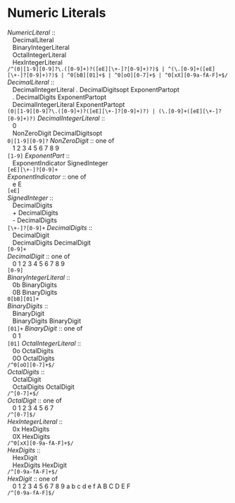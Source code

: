 # Numeric Literals
*NumericLiteral* ::  
&nbsp;&nbsp;  DecimalLiteral  
&nbsp;&nbsp;  BinaryIntegerLiteral  
&nbsp;&nbsp;  OctalIntegerLiteral  
&nbsp;&nbsp;  HexIntegerLiteral  
```/^(0|[1-9][0-9]?\.([0-9]+)?([eE][\+-]?[0-9]+)?)$ | ^(\.[0-9]+([eE][\+-]?[0-9]+)?)$ | ^0[bB][01]+$ | ^0[oO][0-7]+$ | ^0[xX][0-9a-fA-F]+$/```  
*DecimalLiteral* ::  
&nbsp;&nbsp;  DecimalIntegerLiteral . DecimalDigitsopt ExponentPartopt  
&nbsp;&nbsp;  . DecimalDigits ExponentPartopt  
&nbsp;&nbsp;  DecimalIntegerLiteral ExponentPartopt  
```(0|[1-9][0-9]?\.([0-9]+)?([eE][\+-]?[0-9]+)?) | (\.[0-9]+([eE][\+-]?[0-9]+)?)```
*DecimalIntegerLiteral* ::  
&nbsp;&nbsp;  0  
&nbsp;&nbsp;  NonZeroDigit DecimalDigitsopt  
```0|[1-9][0-9]?```
*NonZeroDigit* :: one of  
&nbsp;&nbsp;  1 2 3 4 5 6 7 8 9  
```[1-9]```
*ExponentPart* ::  
&nbsp;&nbsp;  ExponentIndicator SignedInteger  
```[eE][\+-]?[0-9]+```  
*ExponentIndicator* :: one of  
&nbsp;&nbsp;  e E  
```[eE]```  
*SignedInteger* ::  
&nbsp;&nbsp;  DecimalDigits  
&nbsp;&nbsp;  + DecimalDigits  
&nbsp;&nbsp;  - DecimalDigits  
```[\+-]?[0-9]+```
*DecimalDigits* ::  
&nbsp;&nbsp;  DecimalDigit  
&nbsp;&nbsp;  DecimalDigits DecimalDigit  
```[0-9]+```  
*DecimalDigit* :: one of  
&nbsp;&nbsp;  0 1 2 3 4 5 6 7 8 9  
```[0-9]```  
*BinaryIntegerLiteral* ::  
&nbsp;&nbsp;  0b BinaryDigits  
&nbsp;&nbsp;  0B BinaryDigits  
```0[bB][01]+```  
*BinaryDigits* ::  
&nbsp;&nbsp;  BinaryDigit  
&nbsp;&nbsp;  BinaryDigits BinaryDigit  
```[01]+```
*BinaryDigit* :: one of  
&nbsp;&nbsp;  0 1  
```[01]```
*OctalIntegerLiteral* ::  
&nbsp;&nbsp;  0o OctalDigits  
&nbsp;&nbsp;  0O OctalDigits  
```/^0[oO][0-7]+$/```  
*OctalDigits* ::  
&nbsp;&nbsp;  OctalDigit  
&nbsp;&nbsp;  OctalDigits OctalDigit  
```/^[0-7]+$/```  
*OctalDigit* :: one of  
&nbsp;&nbsp;  0 1 2 3 4 5 6 7  
```/^[0-7]$/```  
*HexIntegerLiteral* ::  
&nbsp;&nbsp;  0x HexDigits  
&nbsp;&nbsp;  0X HexDigits  
```/^0[xX][0-9a-fA-F]+$/```  
*HexDigits* ::  
&nbsp;&nbsp;  HexDigit  
&nbsp;&nbsp;  HexDigits HexDigit  
```/^[0-9a-fA-F]+$/```  
*HexDigit* :: one of  
&nbsp;&nbsp;  0 1 2 3 4 5 6 7 8 9 a b c d e f A B C D E F  
```/^[0-9a-fA-F]$/```  
